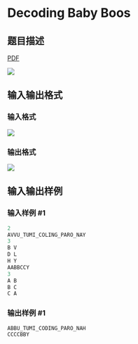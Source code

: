 # Decoding Baby Boos

## 题目描述

[problemUrl]: https://uva.onlinejudge.org/index.php?option=com_onlinejudge&Itemid=8&category=861&page=show_problem&problem=4762

[PDF](https://uva.onlinejudge.org/external/128/p12897.pdf)

![](https://cdn.luogu.com.cn/upload/vjudge_pic/UVA12897/dedb906d70f4cb2ff75b762c25f5800acd60232c.png)

## 输入输出格式

### 输入格式

![](https://cdn.luogu.com.cn/upload/vjudge_pic/UVA12897/e912e877530b06b0239cfd11877326de964ba455.png)

### 输出格式

![](https://cdn.luogu.com.cn/upload/vjudge_pic/UVA12897/bd6c6926bd36d5ddb4dee139c44c15f382dad19d.png)

## 输入输出样例

### 输入样例 #1

```cpp
2
AVVU_TUMI_COLING_PARO_NAY
3
B V
D L
H Y
AABBCCY
3
A B
B C
C A
```


### 输出样例 #1

```cpp
ABBU_TUMI_CODING_PARO_NAH
CCCCBBY
```


